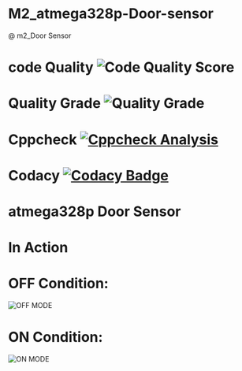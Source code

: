 # M2_atmega328p-Door-sensor

@ m2_Door Sensor

# code Quality ![Code Quality Score](https://api.codiga.io/project/32839/score/svg)

# Quality Grade ![Quality Grade](https://api.codiga.io/project/32839/status/svg)

# Cppcheck [![Cppcheck Analysis](https://github.com/pradeeppisini/M2_atmega328p-Door-sensor/actions/workflows/Cppcheck_Analyse.yml/badge.svg)](https://github.com/pradeeppisini/M2_atmega328p-Door-sensor/actions/workflows/Cppcheck_Analyse.yml)

# Codacy [![Codacy Badge](https://app.codacy.com/project/badge/Grade/9d87e887143348e19c088d613f0b7009)](https://www.codacy.com/gh/pradeeppisini/M2_atmega328p-Door-sensor/dashboard?utm_source=github.com&amp;utm_medium=referral&amp;utm_content=pradeeppisini/M2_atmega328p-Door-sensor&amp;utm_campaign=Badge_Grade)

# atmega328p Door Sensor

# In Action 
# OFF Condition:
![OFF MODE](https://user-images.githubusercontent.com/101619680/164429178-413942b4-00af-4ce3-b180-11ba428f9e31.png)

# ON Condition:
![ON MODE](https://user-images.githubusercontent.com/101619680/164429200-f6f292b7-ab8c-40e1-8342-5619388ee2e3.png)




